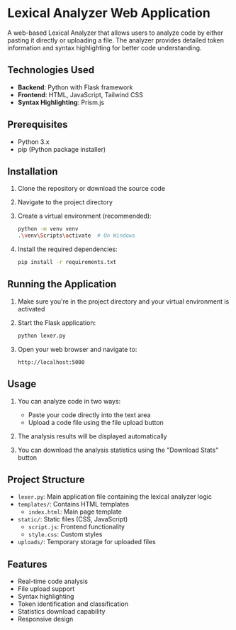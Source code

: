 # Lexical Analyzer Web Application

A web-based Lexical Analyzer that allows users to analyze code by either pasting it directly or uploading a file. The analyzer provides detailed token information and syntax highlighting for better code understanding.

## Technologies Used

- **Backend**: Python with Flask framework
- **Frontend**: HTML, JavaScript, Tailwind CSS
- **Syntax Highlighting**: Prism.js

## Prerequisites

- Python 3.x
- pip (Python package installer)

## Installation

1. Clone the repository or download the source code

2. Navigate to the project directory

3. Create a virtual environment (recommended):
   ```bash
   python -m venv venv
   .\venv\Scripts\activate  # On Windows
   ```

4. Install the required dependencies:
   ```bash
   pip install -r requirements.txt
   ```

## Running the Application

1. Make sure you're in the project directory and your virtual environment is activated

2. Start the Flask application:
   ```bash
   python lexer.py
   ```

3. Open your web browser and navigate to:
   ```
   http://localhost:5000
   ```

## Usage

1. You can analyze code in two ways:
   - Paste your code directly into the text area
   - Upload a code file using the file upload button

2. The analysis results will be displayed automatically

3. You can download the analysis statistics using the "Download Stats" button

## Project Structure

- `lexer.py`: Main application file containing the lexical analyzer logic
- `templates/`: Contains HTML templates
  - `index.html`: Main page template
- `static/`: Static files (CSS, JavaScript)
  - `script.js`: Frontend functionality
  - `style.css`: Custom styles
- `uploads/`: Temporary storage for uploaded files

## Features

- Real-time code analysis
- File upload support
- Syntax highlighting
- Token identification and classification
- Statistics download capability
- Responsive design
